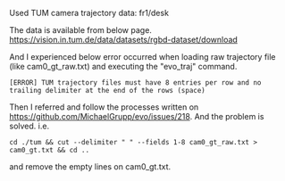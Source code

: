 Used TUM camera trajectory data: fr1/desk

The data is available from below page.
https://vision.in.tum.de/data/datasets/rgbd-dataset/download

And I experienced below error occurred when loading raw trajectory file (like cam0_gt_raw.txt) and executing the "evo_traj" command.
```
[ERROR] TUM trajectory files must have 8 entries per row and no trailing delimiter at the end of the rows (space)
```

Then I referred and follow the processes written on https://github.com/MichaelGrupp/evo/issues/218.
And the problem is solved. i.e.
```
cd ./tum && cut --delimiter " " --fields 1-8 cam0_gt_raw.txt > cam0_gt.txt && cd ..
```
and remove the empty lines on cam0_gt.txt.